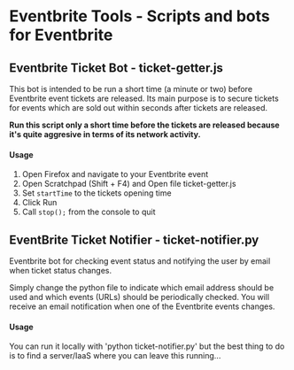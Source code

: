 # Eventbrite Tools - Scripts and bots for Eventbrite

## Eventbrite Ticket Bot - ticket-getter.js

This bot is intended to be run a short time (a minute or two) before Eventbrite event tickets are released. Its main purpose is to secure tickets for events which are sold out within seconds after tickets are released. 

**Run this script only a short time before the tickets are released because it's quite aggresive in terms of its network activity.**

#### Usage
1. Open Firefox and navigate to your Eventbrite event
2. Open Scratchpad (Shift + F4) and Open file ticket-getter.js
3. Set `startTime` to the tickets opening time
4. Click Run
5. Call `stop();` from the console to quit



## EventBrite Ticket Notifier - ticket-notifier.py

Eventbrite bot for checking event status and notifying the user by email when ticket status changes.

Simply change the python file to indicate which email address should be used and which events (URLs) should be periodically checked. You will receive an email notification when one of the Eventbrite events changes.

#### Usage
You can run it locally with 'python ticket-notifier.py' but the best thing to do is to find a server/IaaS where you can leave this running...
